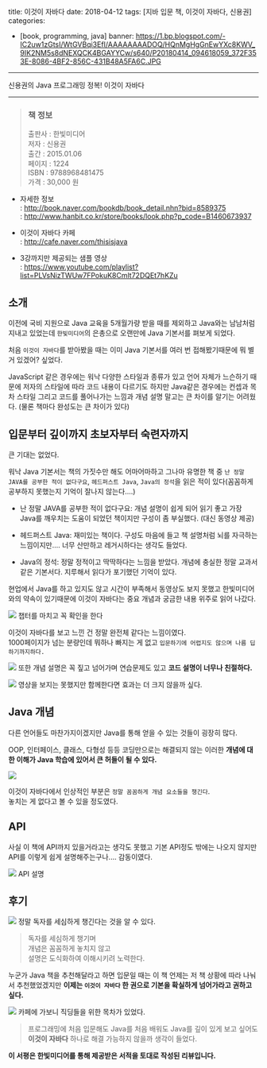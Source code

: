 title: 이것이 자바다
date: 2018-04-12
tags: [지바 입문 책, 이것이 자바다, 신용권]
categories:

* [book, programming, java]
  banner: https://1.bp.blogspot.com/-IC2uw1zGtsI/WtGVBqi3EfI/AAAAAAAADOQ/HQnMgHgGnEwYXc8KWV_9IK2NM5s8dNEXQCK4BGAYYCw/s640/P20180414_094618059_372F353E-8086-4BF2-856C-431B48A5FA6C.JPG

---

신용권의 Java 프로그래밍 정복! 이것이 자바다

<!-- more -->

---

> ### 책 정보
>
> 출판사 : 한빛미디어  
> 저자 : 신용권  
> 출간 : 2015.01.06  
> 페이지 : 1224  
> ISBN : 9788968481475  
> 가격 : 30,000 원

* 자세한 정보  
  : <http://book.naver.com/bookdb/book_detail.nhn?bid=8589375>  
  : <http://www.hanbit.co.kr/store/books/look.php?p_code=B1460673937>

* 이것이 자바다 카페  
  : <http://cafe.naver.com/thisisjava>

* 3강까지만 제공되는 샘플 영상  
  : <https://www.youtube.com/playlist?list=PLVsNizTWUw7FPokuK8Cmlt72DQEt7hKZu>

## 소개

이전에 국비 지원으로 Java 교육을 5개월가량 받을 때를 제외하고 Java와는 남남처럼 지내고 있었는데 `한빛미디어`의 은총으로 오랜만에 Java 기본서를 펴보게 되었다.

처음 `이것이 자바다`를 받아봤을 때는 이미 Java 기본서를 여러 번 접해봤기때문에 뭐 별거 있겠어? 싶었다.

JavaScript 같은 경우에는 워낙 다양한 스타일과 종류가 있고 언어 자체가
느슨하기 때문에 저자의 스타일에 따라 코드 내용이 다르기도 하지만 Java같은 경우에는 컨셉과 목차 스타일 그리고 코드를 풀어나가는 느낌과 개념 설명 말고는 큰 차이를 알기는 어려웠다. (물론 책마다 완성도는 큰 차이가 있다)

## 입문부터 깊이까지 초보자부터 숙련자까지

큰 기대는 없었다.

워낙 Java 기본서는 책의 가짓수만 해도 어마어마하고 그나마 유명한 책 중 `난 정말 JAVA를 공부한 적이 없다구요`, `헤드퍼스트 Java`, `Java의 정석`을 읽은 적이 있다(꼼꼼하게 공부하지 못했는지 기억이 잘나지 않는다....)

- 난 정말 JAVA를 공부한 적이 없다구요: 개념 설명이 쉽게 되어 읽기 좋고 가장 Java를 깨우치는 도움이 되었던 책이지만 구성이 좀 부실했다. (대신 동영상 제공)

- 헤드퍼스트 Java: 재미있는 책이다. 구성도 마음에 들고 책 설명처럼 뇌를 자극하는 느낌이지만.... 너무 산만하고 레거시하다는 생각도 들었다.

- Java의 정석: 정말 정적이고 딱딱하다는 느낌을 받았다. 개념에 충실한 정말 교과서 같은 기본서다. 지루해서 읽다가 포기했던 기억이 있다.

현업에서 Java를 하고 있지도 않고 시간이 부족해서 동영상도 보지 못했고 한빛미디어와의 약속이 있기때문에 이것이 자바다는 중요 개념과 궁금한 내용 위주로 읽어 나갔다.

![](https://4.bp.blogspot.com/-MHXbli8lzX4/WtGVBXRXmJI/AAAAAAAADN4/KN2FREjDPrs2doWdjHJlj6DOSwdiswZkACK4BGAYYCw/s1600/P20180414_094912115_54461DE1-5ECD-4F8F-A5A7-B628DB5753AE.JPG)
챕터를 마치고 꼭 확인을 한다

이것이 자바다를 보고 느낀 건 정말 완전체 같다는 느낌이였다.  
1000페이지가 넘는 분량인데 뭐하나 빠지는 게 없고 `입문하기에 어렵지도 않으며 나름 딥하기까지하다.`

![](https://3.bp.blogspot.com/-Vw9Nv3S5wy4/WtGVBZYO1uI/AAAAAAAADOM/lxzBfE8dx0gcCBKnCKOlIumuCVl73zM4QCK4BGAYYCw/s1600/P20180414_094936593_ACE396FE-300D-45F1-9B1F-BE9D7435A696.JPG)
또한 개념 설명은 꼭 짚고 넘어가며 연습문제도 있고 **코드 설명이 너무나 친절하다.**

![](http://1.bp.blogspot.com/-vsmsWh-OeCs/WtGaihwr3_I/AAAAAAAADO0/_LrX4z8a8yA-XPKOQ0lGyyT0MkOVxWZaQCK4BGAYYCw/s1600/P20180414_094644696_41035B0C-4864-4524-B46D-2665C5C617FC.JPG)
영상을 보지는 못했지만 함께한다면 효과는 더 크지 않을까 싶다.

## Java 개념

다른 언어들도 마찬가지이겠지만 Java를 통해 얻을 수 있는 것들이 굉장히 많다.

OOP, 인터페이스, 클래스, 다형성 등등 코딩만으로는 해결되지 않는 이러한 **개념에 대한 이해가 Java 학습에 있어서 큰 허들이 될 수 있다.**

![](https://4.bp.blogspot.com/-s3hSliUBqfY/WtGVBRBTTSI/AAAAAAAADOI/oah0yUy_Q282Cg_yNKKd8ay0T2GY8V-FgCK4BGAYYCw/s1600/P20180414_094844421_C7FA33F0-F01B-448A-BD4C-A98BB59731C4.JPG)

이것이 자바다에서 인상적인 부분은 `정말 꼼꼼하게 개념 요소들을 챙긴다`.  
놓치는 게 없다고 볼 수 있을 정도였다.

## API

사실 이 책에 API까지 있을거라고는 생각도 못했고 기본 API정도 밖에는 나오지 않지만 API를 이렇게 쉽게 설명해주는구나.... 감동이였다.

![](https://2.bp.blogspot.com/-TUaJdyOmJrU/WtGVB7EHtEI/AAAAAAAADOU/xHIVswwFHSEU34IW4KQZzEZHoc-LR6JXgCK4BGAYYCw/s1600/P20180414_094959314_FAF03C4E-4262-4916-A49B-D87FD628631A.JPG)
API 설명

## 후기
![](https://3.bp.blogspot.com/-vK99ODmpkx4/WtGVBrbpUOI/AAAAAAAADOY/Evd-xc2gCY41W_wT-3dImcCbvi0IGREFQCK4BGAYYCw/s1600/P20180414_094720940_9C965570-07DC-42A5-A8CA-E5622C7BB2FA.JPG)
정말 독자를 세심하게 챙긴다는 것을 알 수 있다.

>독자를 세심하게 챙기며  
개념은 꼼꼼하게 놓치지 않고  
설명은 도식화하여 이해시키려 노력한다.

누군가 Java 책을 추천해달라고 하면 입문일 때는 이 책 언제는 저 책
상황에 따라 나눠서 추천했었겠지만 **이제는 `이것이 자바다` 한 권으로 기본을 확실하게 넘어가라고 권하고 싶다.**

![](https://3.bp.blogspot.com/-U30YrztOzHI/WtGUEcI6NmI/AAAAAAAADNc/e3iDhZNWF0Mrw0eYsvK_zSzB2VZOc2L1QCK4BGAYYCw/s1600/this-is-java-roadmap.png)
카페에 가보니 직딩들을 위한 목차가 있었다.

> 프로그래밍에 처음 입문해도 Java를 처음 배워도 Java를 깊이 있게 보고 싶어도 **이것이 자바다** 하나로 해결 가능하지 않을까 생각이 들었다.

**이 서평은 한빛미디어를 통해 제공받은 서적을 토대로 작성된 리뷰입니다.**
